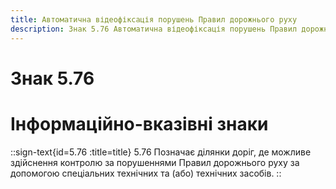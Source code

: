 ```yaml
---
title: Автоматична відеофіксація порушень Правил дорожнього руху
description: Знак 5.76 Автоматична відеофіксація порушень Правил дорожнього руху
---
```

# Знак 5.76
# Інформаційно-вказівні знаки
::sign-text{id=5.76 :title=title}
5.76 Позначає ділянки доріг, де можливе здійснення контролю за порушеннями Правил дорожнього руху за допомогою спеціальних технічних та (або) технічних засобів.
::